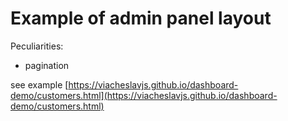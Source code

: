 # Example of admin panel layout

Peculiarities: 
 - pagination

see example [https://viacheslavjs.github.io/dashboard-demo/customers.html](https://viacheslavjs.github.io/dashboard-demo/customers.html)
